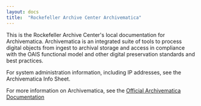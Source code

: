 ```yaml
---
layout: docs
title:  "Rockefeller Archive Center Archivematica"
---
```


This is the Rockefeller Archive Center's local documentation for Archivematica. Archivematica is an integrated suite of tools to process digital objects from ingest to archival storage and access in compliance with the OAIS functional model and other digital preservation standards and best practices.

For system administration information, including IP addresses, see the Archivematica Info Sheet.



For more information on Archivematica, see the [Official Archivematica Documentation](https://www.archivematica.org/en/docs/archivematica-1.7/)

